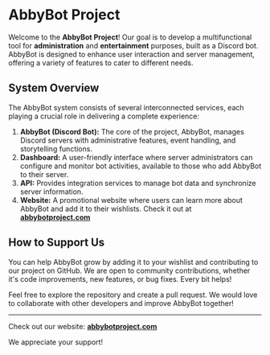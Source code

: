 # AbbyBot Project

Welcome to the **AbbyBot Project**! Our goal is to develop a multifunctional tool for **administration** and **entertainment** purposes, built as a Discord bot. AbbyBot is designed to enhance user interaction and server management, offering a variety of features to cater to different needs.

## System Overview

The AbbyBot system consists of several interconnected services, each playing a crucial role in delivering a complete experience:

1. **AbbyBot (Discord Bot):** The core of the project, AbbyBot, manages Discord servers with administrative features, event handling, and storytelling functions.
2. **Dashboard:** A user-friendly interface where server administrators can configure and monitor bot activities, available to those who add AbbyBot to their server.
3. **API:** Provides integration services to manage bot data and synchronize server information.
4. **Website:** A promotional website where users can learn more about AbbyBot and add it to their wishlists. Check it out at [**abbybotproject.com**](https://abbybotproject.com)

## How to Support Us

You can help AbbyBot grow by adding it to your wishlist and contributing to our project on GitHub. We are open to community contributions, whether it's code improvements, new features, or bug fixes. Every bit helps!

Feel free to explore the repository and create a pull request. We would love to collaborate with other developers and improve AbbyBot together!

---

Check out our website: [**abbybotproject.com**](https://abbybotproject.com)

We appreciate your support!
